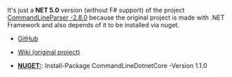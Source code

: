 It's just a **NET 5.0** version (without F# support) of the project [CommandLineParser -2.8.0](https://github.com/commandlineparser/commandline) because the original project is made with .NET Framework and also depends of it to be installed via nuget.

- [GitHub](https://github.com/sfspacov/CommandLineDotnetCore)

- [Wiki (original project)](https://github.com/commandlineparser/commandline/wiki)

- [**NUGET:**](https://www.nuget.org/packages/CommandLineDotnetCore/): Install-Package CommandLineDotnetCore -Version 1.1.0
